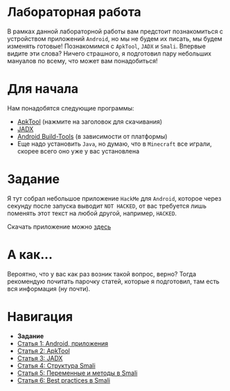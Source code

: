 # Лабораторная работа

В рамках данной лабораторной работы вам предстоит познакомиться с устройством приложений `Android`, но мы не будем их писать, мы будем изменять готовые! Познакомимся с `ApkTool`, `JADX` и `Smali`. Впервые видите эти слова? Ничего страшного, я подготовил пару небольших мануалов по всему, что может вам понадобиться!

# Для начала

Нам понадобятся следующие программы:
- [ApkTool](https://apktool.org/blog/) (нажмите на заголовок для скачивания)
- [JADX](https://github.com/skylot/jadx/releases/tag/v1.4.7)
- [Android Build-Tools](./assets/build-tools) (в зависимости от платформы)
- Еще надо установить `Java`, но думаю, что в `Minecraft` все играли, скорее всего оно уже у вас установлена

# Задание

Я тут собрал небольшое приложение `HackMe` для `Android`, которое через секунду после запуска выводит `NOT HACKED`, от вас требуется лишь поменять этот текст на любой другой, например, `HACKED`.

Скачать приложение можно [здесь](./assets/hackme.apk)

# А как...

Вероятно, что у вас как раз возник такой вопрос, верно? Тогда рекомендую почитать парочку статей, которые я подготовил, там есть вся информация (ну почти).

# Навигация

- **Задание**
- [Статья 1: Android, приложения](./articles/APPS.md)
- [Статья 2: ApkTool](./articles/APKTOOL.md)
- [Статья 3: JADX](./articles/JADX.md)
- [Статья 4: Структура Smali](./articles/SMALI-STRUCTURE.md)
- [Статья 5: Переменные и методы в Smali](./articles/SMALI-VARS-METHODS.md)
- [Статья 6: Best practices в Smali](./articles/SMALI-BEST-PRACTICES.md)